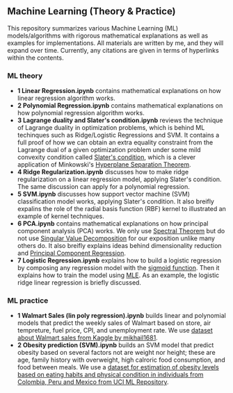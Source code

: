 ## Machine Learning (Theory & Practice)

This repository summarizes various Machine Learning (ML) models/algorithms with rigorous mathematical explanations as well as examples for implementations. All materials are written by me, and they will expand over time. Currently, any citations are given in terms of hyperlinks within the contents.

### ML theory
* **1 Linear Regression.ipynb** contains mathematical explanations on how linear regression algorithm works.
* **2 Polynomial Regression.ipynb** contains mathematical explanations on how polynomial regression algorithm works.
* **3 Lagrange duality and Slater's condition.ipynb** reviews the technique of Lagrange duality in optimization problems, which is behind ML techinques such as Ridge/Logistic Regressions and SVM. It contains a full proof of how we can obtain an extra equality constraint from the Lagrange dual of a given optimization problem under some mild convexity condition called [Slater's condition](https://en.wikipedia.org/wiki/Slater%27s_condition), which is a clever application of Minkowski's [Hyperplane Separation Theorem](https://en.wikipedia.org/wiki/Hyperplane_separation_theorem).
* **4 Ridge Regularization.ipynb** discusses how to make ridge regularization on a linear regression model, applying Slater's condition. The same discussion can apply for a polynomial regression.
* **5 SVM.ipynb** discusses how support vector machine (SVM) classification model works, applying Slater's condition. It also breifly expalins the role of the radial basis function (RBF) kernel to illustrated an example of kernel techniques.
* **6 PCA.ipynb** contains mathematical explanations on how principal component analysis (PCA) works. We only use [Spectral Theorem](https://en.wikipedia.org/wiki/Spectral_theorem) but do not use [Singular Value Decomposition](https://en.wikipedia.org/wiki/Singular_value_decomposition) for our exposition unlike many others do. It also breifly explains ideas behind dimensionality reduction and [Principal Component Regression](https://en.wikipedia.org/wiki/Principal_component_regression).
* **7 Logistic Regression.ipynb** explains how to build a logistic regression by composing any regression model with the [sigmoid function](https://en.wikipedia.org/wiki/Sigmoid_function). Then it explains how to train the model using [MLE](https://en.wikipedia.org/wiki/Maximum_likelihood_estimation). As an example, the logistic ridge linear regression is briefly discussed.

### ML practice
* **1 Walmart Sales (lin poly regression).ipynb** builds linear and polynomial models that predict the weekly sales of Walmart based on store, air tempreture, fuel price, CPI, and unemployment rate. We use [dataset about Walmart sales from Kaggle by mikhail1681](https://www.kaggle.com/datasets/mikhail1681/walmart-sales?select=Walmart_sales.csv).
* **2 Obesity prediction (SVM).ipynb** builds an SVM model that predict obesity based on several factors not are weight nor height; these are age, family history with overweight, high calroric food consumption, and food between meals. We use a [dataset for estimation of obesity levels based on eating habits and physical condition in individuals from Colombia, Peru and Mexico from UCI ML Repository](https://archive.ics.uci.edu/dataset/544/estimation+of+obesity+levels+based+on+eating+habits+and+physical+condition).
